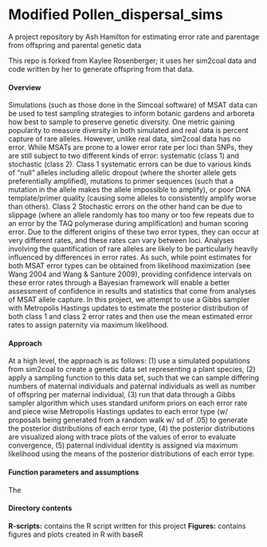 # Modified Pollen_dispersal_sims
A project repository by Ash Hamilton for estimating error rate and parentage from offspring and parental genetic data

This repo is forked from Kaylee Rosenberger; it uses her sim2coal data and code written by her to generate offspring from that data. 


#### Overview
Simulations (such as those done in the Simcoal software) of MSAT data can be used to test sampling strategies to inform botanic gardens and arboreta how best to sample to preserve genetic diversity. One metric gaining popularity to measure diversity in both simulated and real data is percent capture of rare alleles. However, unlike real data, sim2coal data has no error. While MSATs are prone to a lower error rate per loci than SNPs, they are still subject to two different kinds of error: systematic (class 1) and stochastic (class 2). Class 1 systematic errors can be due to various kinds of “null” alleles including allelic dropout (where the shorter allele gets preferentially amplified), mutations to primer sequences (such that a mutation in the allele makes the allele impossible to amplify), or poor DNA template/primer quality (causing some alleles to consistently amplify worse than others). Class 2 Stochastic errors on the other hand can be due to slippage (where an allele randomly has too many or too few repeats due to an error by the TAQ polymerase during amplification) and human scoring error. Due to the different origins of these two error types, they can occur at very different rates, and these rates can vary between loci. Analyses involving the quantification of rare alleles are likely to be particularly heavily influenced by differences in error rates. As such, while point estimates for both MSAT error types can be obtained from likelihood maximization (see Wang 2004 and Wang & Santure 2009), providing confidence intervals on these error rates through a Bayesian framework will enable a better assessment of confidence in results and statistics that come from analyses of MSAT allele capture. In this project, we attempt to use a Gibbs sampler with Metropolis Hastings updates to estimate the posterior distribution of both class 1 and class 2 error rates and then use the mean estimated error rates to assign paternity via maximum likelihood. 

#### Approach
At a high level, the approach is as follows: (1) use a simulated populations from sim2coal to create a genetic data set representing a plant species, (2) apply a sampling function to this data set, such that we can sample differing numbers of maternal individuals and paternal individuals as well as number of offspring per maternal individual, (3) run that data through a Gibbs sampler algorithm which uses standard uniform priors on each error rate and piece wise Metropolis Hastings updates to each error type (w/ proposals being generated from a random walk w/ sd of .05) to generate the posterior distributions of each error type, (4) the posterior distributions are visualized along with trace plots of the values of error to evaluate convergence, (5) paternal individual identity is assigned via maximum likelihood using the means of the posterior distributions of each error type.

#### Function parameters and assumptions
The 

#### Directory contents
**R-scripts:** contains the R script written for this project
**Figures:** contains figures and plots created in R with baseR